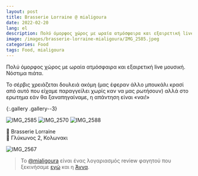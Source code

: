 ```yaml
---
layout: post
title: Brasserie Lorraine @ mialigoura
date: 2022-02-20
lang: el
description: Πολύ όμορφος χώρος με ωραία ατμόσφαιρα και εξαιρετική live μουσική. Νόστιμα  πιάτα. 
image: /images/brasserie-lorraine-mialigoura/IMG_2585.jpeg
categories: Food
tags: Food, mialigoura
---
```


Πολύ όμορφος χώρος με ωραία ατμόσφαιρα και εξαιρετική live μουσική. Νόστιμα  πιάτα. 

Το σέρβις χρειάζεται δουλειά ακόμη (μας έφεραν άλλο μπουκάλι κρασί από αυτό που είχαμε παραγγείλει χωρίς καν να μας ρωτήσουν) αλλά  στο ερωτημα εάν θα ξαναπηγαίναμε, η απάντηση είναι «ναι!»


{:.gallery .gallery--3}

![IMG_2585](https://user-images.githubusercontent.com/697354/155976830-661324a4-6b56-4abb-8d2e-61870eadac17.jpeg)
![IMG_2570](https://user-images.githubusercontent.com/697354/155976838-5b9f49a2-808c-4249-a534-da3a1038d5fb.jpeg)
![IMG_2588](https://user-images.githubusercontent.com/697354/155976843-b4206f0e-ff81-4fb5-a75c-46d51601c168.jpeg)

🥖 Brasserie Lorraine <br>
📍 Γλύκωνος 2, Κολωνακι

![IMG_2567](https://user-images.githubusercontent.com/697354/155976935-dfb78654-7a4c-43e9-86c0-acd3c0c10a54.jpeg)


>Το [@mialigoura](https://www.instagram.com/mialigoura) είναι ένας λογαριασμός review φαγητού που ξεκινήσαμε [εγώ](https://www.instagram.com/tsangiotis) και η [Άννα](https://www.instagram.com/anna.vek/).
